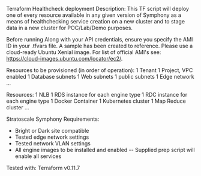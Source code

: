 Terraform Healthcheck deployment
Description:
This TF script will deploy one of every resource available in any given version of Symphony as a means of healthchecking service creation on a new cluster and to stage data in a new cluster for POC/Lab/Demo purposes.

Before running
Along with your API credentials, ensure you specify the AMI ID in your .tfvars file. A sample has been created to reference. Please use a cloud-ready Ubuntu Xenial image. For list of official AMI's see: https://cloud-images.ubuntu.com/locator/ec2/.

Resources to be provisioned (in order of operation):
1 Tenant
1 Project, VPC enabled
1 Database subnets
1 Web subnets
1 public subnets
1 Edge network
...

Resources:
1 NLB
1 RDS instance for each engine type
1 RDC instance for each engine type
1 Docker Container
1 Kubernetes cluster
1 Map Reduce cluster
...

Stratoscale Symphony Requirements:
- Bright or Dark site compatible 
- Tested edge network settings
- Tested network VLAN settings
- All engine images to be installed and enabled
-- Supplied prep script will enable all services

Tested with: Terraform v0.11.7
